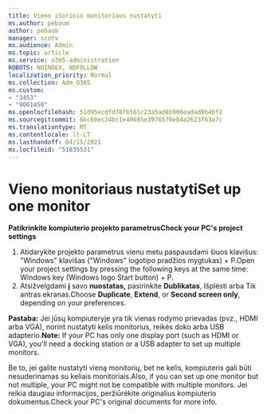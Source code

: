 ```yaml
---
title: Vieno išorinio monitoriaus nustatyti
ms.author: pebaum
author: pebaum
manager: scotv
ms.audience: Admin
ms.topic: article
ms.service: o365-administration
ROBOTS: NOINDEX, NOFOLLOW
localization_priority: Normal
ms.collection: Adm_O365
ms.custom:
- "3453"
- "9001450"
ms.openlocfilehash: 51d95ecdfd78fb501c23a5ad8b906eadad8b4bf2
ms.sourcegitcommit: 8bc60ec34bc1e40685e3976576e04a2623f63a7c
ms.translationtype: MT
ms.contentlocale: lt-LT
ms.lasthandoff: 04/15/2021
ms.locfileid: "51835531"
---
```

# <a name="set-up-one-monitor"></a><span data-ttu-id="4ca93-102">Vieno monitoriaus nustatyti</span><span class="sxs-lookup"><span data-stu-id="4ca93-102">Set up one monitor</span></span>

<span data-ttu-id="4ca93-103">**Patikrinkite kompiuterio projekto parametrus**</span><span class="sxs-lookup"><span data-stu-id="4ca93-103">**Check your PC's project settings**</span></span>

1. <span data-ttu-id="4ca93-104">Atidarykite projekto parametrus vienu metu paspausdami šiuos klavišus: "Windows" klavišas ("Windows" logotipo pradžios mygtukas) + P.</span><span class="sxs-lookup"><span data-stu-id="4ca93-104">Open your project settings by pressing the following keys at the same time: Windows key (Windows logo Start button) + P.</span></span>
2. <span data-ttu-id="4ca93-105">Atsižvelgdami **į** savo **nuostatas,** pasirinkite **Dublikatas**, Išplėsti arba Tik antras ekranas.</span><span class="sxs-lookup"><span data-stu-id="4ca93-105">Choose **Duplicate**, **Extend**, or **Second screen only**, depending on your preferences.</span></span>

<span data-ttu-id="4ca93-106">**Pastaba:** Jei jūsų kompiuteryje yra tik vienas rodymo prievadas (pvz., HDMI arba VGA), norint nustatyti kelis monitorius, reikės doko arba USB adapterio.</span><span class="sxs-lookup"><span data-stu-id="4ca93-106">**Note:** If your PC has only one display port (such as HDMI or VGA), you'll need a docking station or a USB adapter to set up multiple monitors.</span></span>

<span data-ttu-id="4ca93-107">Be to, jei galite nustatyti vieną monitorių, bet ne kelis, kompiuteris gali būti nesuderinamas su keliais monitoriais.</span><span class="sxs-lookup"><span data-stu-id="4ca93-107">Also, if you can set up one monitor but not multiple, your PC might not be compatible with multiple monitors.</span></span> <span data-ttu-id="4ca93-108">Jei reikia daugiau informacijos, peržiūrėkite originalius kompiuterio dokumentus.</span><span class="sxs-lookup"><span data-stu-id="4ca93-108">Check your PC's original documents for more info.</span></span>